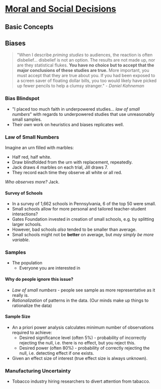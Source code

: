# [Moral and Social Decisions](cog-decision)

## Basic Concepts

## Biases

> "When I describe *priming studies* to audiences, the reaction is often disbelief... disbelief is not an option. The results are not made up, nor are they statistical flukes. **You have no choice but to accept that the major conclusions of these studies are true.** More important, you must accept that they are true about you. If you had been exposed to a screen saver of floating dollar bills, you too would likely have picked up fewer pencils to help a clumsy stranger." - *Daniel Kahneman*

### Bias Blindspot

- "I placed too much faith in underpowered studies... *law of small numbers*" with regards to underpowered studies that use unreasonably small samples.
- Their *own* work on heuristics and biases replicates well.

### Law of Small Numbers

Imagine an urn filled with marbles:

- Half red, half white.
- Draw blindfolded from the urn with replacement, repeatedly.
- Jack draws 4 marbles on each trial, Jill draws 7.
- They record each time they observe all white or all red.

*Who observes more?* Jack.


#### Survey of Schools
- In a survey of 1,662 schools in Pennsylvania, 6 of the top 50 were small.
- Small schools allow for more personal and tailored teacher-student interactions?
- Gates Foundation invested in creation of small schools, e.g. by splitting larger schools.
- However, bad schools *also* tended to be smaller than average.
- Small schools might not be **better** on average, but *may simply be more variable*.

### Samples

- The population
	- Everyone you are interested in

#### Why do people ignore this issue?
- *Law of small numbers* - people see sample as more representative as it really is.
- *Rationalization* of patterns in the data. (Our minds make up things to rationalize the data)

#### Sample Size
- An a priori power analysis calculates minimum number of observations required to achieve:
	- Desired significance level (often 5%) - probability of incorrectly rejecting the null, i.e. there is no effect, but you reject this.
	- Desired power (often 80%) - probability of correctly rejecting the null, i.e. detecting effect if one exists.
- Given an effect size of interest (true effect size is always unknown).

### Manufacturing Uncertainty

- Tobacco industry hiring researchers to divert attention from tabacco.

